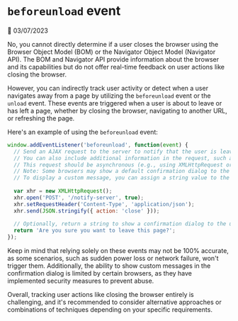 # `beforeunload` event

📅 03/07/2023

No, you cannot directly determine if a user closes the browser using the Browser Object Model (BOM) or the Navigator Object Model (Navigator API). The BOM and Navigator API provide information about the browser and its capabilities but do not offer real-time feedback on user actions like closing the browser.

However, you can indirectly track user activity or detect when a user navigates away from a page by utilizing the `beforeunload` event or the `unload` event. These events are triggered when a user is about to leave or has left a page, whether by closing the browser, navigating to another URL, or refreshing the page.

Here's an example of using the `beforeunload` event:

```javascript
window.addEventListener('beforeunload', function(event) {
  // Send an AJAX request to the server to notify that the user is leaving
  // You can also include additional information in the request, such as user identification or session data
  // This request should be asynchronous (e.g., using XMLHttpRequest or fetch)
  // Note: Some browsers may show a default confirmation dialog to the user when this event is triggered.
  // To display a custom message, you can assign a string value to the event.returnValue property.
  
  var xhr = new XMLHttpRequest();
  xhr.open('POST', '/notify-server', true);
  xhr.setRequestHeader('Content-Type', 'application/json');
  xhr.send(JSON.stringify({ action: 'close' }));
  
  // Optionally, return a string to show a confirmation dialog to the user
  return 'Are you sure you want to leave this page?';
});
```

Keep in mind that relying solely on these events may not be 100% accurate, as some scenarios, such as sudden power loss or network failure, won't trigger them. Additionally, the ability to show custom messages in the confirmation dialog is limited by certain browsers, as they have implemented security measures to prevent abuse.

Overall, tracking user actions like closing the browser entirely is challenging, and it's recommended to consider alternative approaches or combinations of techniques depending on your specific requirements.


